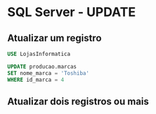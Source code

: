 # SQL Server - UPDATE 

## Atualizar um registro

~~~sql
USE LojasInformatica

UPDATE producao.marcas
SET nome_marca = 'Toshiba'
WHERE id_marca = 4
~~~

## Atualizar dois registros ou mais
    
~~~sql

~~~
